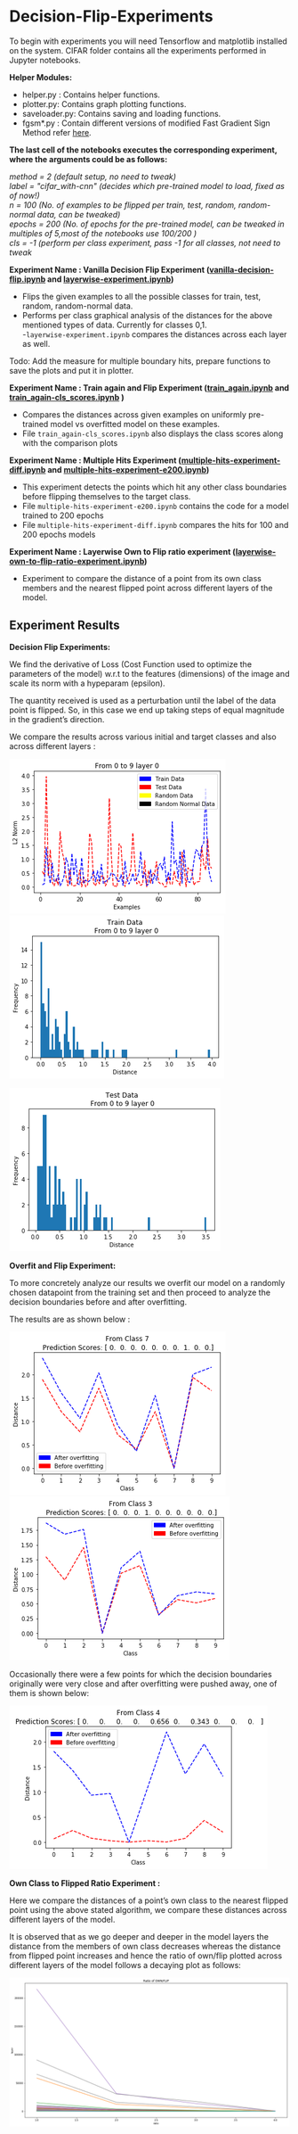 # Decision-Flip-Experiments


To begin with experiments you will need Tensorflow and matplotlib installed on the system. CIFAR folder contains all the experiments performed in Jupyter notebooks.

**Helper Modules:**

- helper.py : Contains helper functions.  
- plotter.py: Contains graph plotting functions.  
- saveloader.py: Contains saving and loading functions.  
- fgsm*.py : Contain different versions of modified Fast Gradient Sign Method refer [here](https://arxiv.org/abs/1412.6572).


**The last cell of the notebooks executes the corresponding experiment, where the arguments could be as follows:**

*method = 2 (default setup, no need to tweak)*  
*label = "cifar_with-cnn" (decides which pre-trained model to load, fixed as of now!)*  
*n = 100 (No. of examples to be flipped per train, test, random, random-normal data, can be tweaked)*  
*epochs = 200 (No. of epochs for the pre-trained model, can be tweaked in multiples of 5,most of the notebooks use 100/200 )*  
*cls = -1 (perform per class experiment, pass -1 for all classes, not need to tweak*  
 
  
  
**Experiment Name : Vanilla Decision Flip Experiment ([vanilla-decision-flip.ipynb](https://github.com/yashkant/Decision-Flip-Experiments/blob/master/CIFAR/vanilla-decision-flip.ipynb) and [layerwise-experiment.ipynb](https://github.com/yashkant/Decision-Flip-Experiments/blob/master/CIFAR/layerwise-experiment.ipynb))**

- Flips the given examples to all the possible classes for train, test, random, random-normal data.  
- Performs per class graphical analysis of the distances for the above mentioned types of data. Currently for classes 0,1.  
-`layerwise-experiment.ipynb` compares the distances across each layer as well. 

Todo: Add the measure for multiple boundary hits, prepare functions to save the plots and put it in plotter.   


**Experiment Name : Train again and Flip Experiment ([train_again.ipynb](https://github.com/yashkant/Decision-Flip-Experiments/blob/master/CIFAR/train_again.ipynb) and [train_again-cls_scores.ipynb](https://github.com/yashkant/Decision-Flip-Experiments/blob/master/CIFAR/train_again-cls_scores.ipynb) )**

- Compares the distances across given examples on uniformly pre-trained model vs overfitted model on these examples.  
- File `train_again-cls_scores.ipynb` also displays the class scores along with the comparison plots


**Experiment Name : Multiple Hits Experiment ([multiple-hits-experiment-diff.ipynb](https://github.com/yashkant/Decision-Flip-Experiments/blob/master/CIFAR/multiple-hits-experiment-diff.ipynb) and [multiple-hits-experiment-e200.ipynb](https://github.com/yashkant/Decision-Flip-Experiments/blob/master/CIFAR/multiple-hits-experiment-e200.ipynb))**

- This experiment detects the points which hit any other class boundaries before flipping themselves to the target class. 
- File `multiple-hits-experiment-e200.ipynb` contains the code for a model trained to 200 epochs
- File `multiple-hits-experiment-diff.ipynb` compares the hits for 100 and 200 epochs models 




**Experiment Name : Layerwise Own to Flip ratio experiment ([layerwise-own-to-flip-ratio-experiment.ipynb](https://github.com/yashkant/Decision-Flip-Experiments/blob/master/CIFAR/layerwise-own-to-flip-ratio-experiment.ipynb))**

- Experiment to compare the distance of a point from its own class members and the nearest flipped point across different layers of the model. 


## Experiment Results 

**Decision Flip Experiments:** 


We find the derivative of Loss (Cost Function used to optimize the parameters of the model) w.r.t to the features (dimensions) of the image and scale its norm with a hypeparam (epsilon).

The quantity received is used as a perturbation until the label of the data point is flipped. So, in this case we end up taking steps of equal magnitude in the gradient’s direction. 

We compare the results across various initial and target classes and also across different layers : 

![alt text](https://github.com/yashkant/Decision-Flip-Experiments/blob/master/readme_files/exp1_3.png)
![alt text](https://github.com/yashkant/Decision-Flip-Experiments/blob/master/readme_files/exp1_2.png)

![alt text](https://github.com/yashkant/Decision-Flip-Experiments/blob/master/readme_files/exp1_1.png)



**Overfit and Flip Experiment:**

To more concretely analyze our results we overfit our model on a randomly chosen datapoint from the training set and then proceed to analyze the decision boundaries before and after overfitting. 

The results are as shown below :

![alt text](https://github.com/yashkant/Decision-Flip-Experiments/blob/master/readme_files/exp2_3.png)
![alt text](https://github.com/yashkant/Decision-Flip-Experiments/blob/master/readme_files/exp2_2.png)

Occasionally there were a few points for which the decision boundaries originally were very close and after overfitting were pushed  away, one of them is shown below: 

![alt text](https://github.com/yashkant/Decision-Flip-Experiments/blob/master/readme_files/exp2_1.png)


**Own Class to Flipped Ratio Experiment :**

Here we compare the distances of a point’s own class to the nearest flipped point using the above stated algorithm, we compare these distances across different layers of the model.


It is observed that as we go deeper and deeper in the model layers the distance from the members of own class decreases whereas the distance from flipped point increases and hence the ratio of  own/flip plotted across different layers of the model follows a decaying plot as follows: 

![alt text](https://github.com/yashkant/Decision-Flip-Experiments/blob/master/readme_files/exp3.png)
